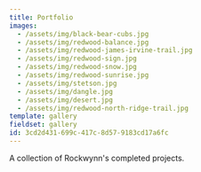 ```yaml
---
title: Portfolio
images:
  - /assets/img/black-bear-cubs.jpg
  - /assets/img/redwood-balance.jpg
  - /assets/img/redwood-james-irvine-trail.jpg
  - /assets/img/redwood-sign.jpg
  - /assets/img/redwood-snow.jpg
  - /assets/img/redwood-sunrise.jpg
  - /assets/img/stetson.jpg
  - /assets/img/dangle.jpg
  - /assets/img/desert.jpg
  - /assets/img/redwood-north-ridge-trail.jpg
template: gallery
fieldset: gallery
id: 3cd2d431-699c-417c-8d57-9183cd17a6fc
---
```

A collection of Rockwynn's completed projects.
